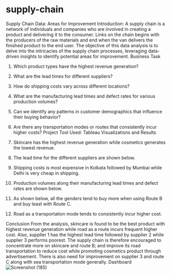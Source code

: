 # supply-chain
Supply Chain Data: Areas for Improvement
Introduction:
A supply chain is a network of individuals and companies who are involved in creating a product and delivering it to the consumer. Links on the chain begins with the producers of the raw materials and end when the van delivers the finished product to the end user.
The objective of this data analysis is to delve into the intricacies of the supply chain processes,
leveraging data-driven insights to identify potential areas for improvement.
Business Task
1. Which product types have the highest revenue generation?
2. What are the lead times for different suppliers?
3. How do shipping costs vary across different locations?
4. What are the manufacturing lead times and defect rates for various production volumes?
5. Can we identify any patterns in customer demographics that influence their buying behavior?
6. Are there any transportation modes or routes that consistently incur higher costs?
Project Tool Used: Tableau
Visualizations and Results
1. Skincare has the highest revenue generation while cosmetics generates the lowest revenue.
 
2. The lead time for the different suppliers are shown below.
 
3. Shipping costs is most expensive in Kolkata followed by Mumbai while Delhi is very cheap in shipping.
 
4. Production volumes along their manufacturing lead times and defect rates are shown below.
 
5. As shown below, all the genders tend to buy more when using Route B and buy least with Route C.
 
6. Road as a transportation mode tends to consistently incur higher cost.
 
Conclusion
From the analysis, skincare is found to be the best product with highest revenue generation while road as a route incurs frequent higher cost. Also, supplier 1 has the highest lead time followed by supplier 2 while supplier 3 performs poorest. The supply chain is therefore encouraged to concentrate more on skincare and route B; and improve its road transportation to reduce cost while promoting cosmetics product through advertisement. There is also need for improvement on supplier 3 and route C along with sea transportation mode generally.
Dashboard
![Screenshot (185)](https://github.com/quadri-usman/supply-chain/assets/105228467/024da1a0-27d9-432e-9295-406d3ea2519c)


